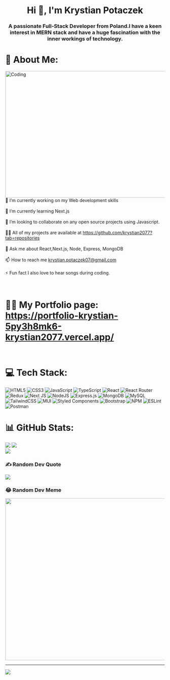 <h1 align="center">Hi 👋, I'm Krystian Potaczek</h1>
<h3 align="center">A passionate Full-Stack Developer from Poland.I have a keen interest in MERN stack and have a huge fascination with the inner workings of technology.</h3>

# 💫 About Me:
<img align="right" alt="Coding" width="550" height="400" src="https://www.lambdatest.com/resources/images/news24.gif">

<br><br>    🔭 I’m currently working on my Web development skills<br><br>    🌱 I’m currently learning Next.js<br><br>    👯 I’m looking to collaborate on any open source projects using Javascript.<br><br>    👨‍💻 All of my projects are available at https://github.com/krystian2077?tab=repositories<br><br>    💬 Ask me about React,Next.js, Node, Express, MongoDB<br><br>    📫 How to reach me krystian.potaczek07@gmail.com<br><br>    ⚡ Fun fact I also love to hear songs during coding.<br>


</br>

# 👨‍💻 My Portfolio page: https://portfolio-krystian-5py3h8mk6-krystian2077.vercel.app/


</br>

# 💻 Tech Stack:
 ![HTML5](https://img.shields.io/badge/html5-%23E34F26.svg?style=for-the-badge&logo=html5&logoColor=white) ![CSS3](https://img.shields.io/badge/css3-%231572B6.svg?style=for-the-badge&logo=css3&logoColor=white) ![JavaScript](https://img.shields.io/badge/javascript-%23323330.svg?style=for-the-badge&logo=javascript&logoColor=%23F7DF1E) ![TypeScript](https://img.shields.io/badge/typescript-%23007ACC.svg?style=for-the-badge&logo=typescript&logoColor=white) ![React](https://img.shields.io/badge/react-%2320232a.svg?style=for-the-badge&logo=react&logoColor=%2361DAFB) ![React Router](https://img.shields.io/badge/React_Router-CA4245?style=for-the-badge&logo=react-router&logoColor=white) ![Redux](https://img.shields.io/badge/redux-%23593d88.svg?style=for-the-badge&logo=redux&logoColor=white) ![Next JS](https://img.shields.io/badge/Next-black?style=for-the-badge&logo=next.js&logoColor=white) ![NodeJS](https://img.shields.io/badge/node.js-6DA55F?style=for-the-badge&logo=node.js&logoColor=white) ![Express.js](https://img.shields.io/badge/express.js-%23404d59.svg?style=for-the-badge&logo=express&logoColor=%2361DAFB) ![MongoDB](https://img.shields.io/badge/MongoDB-%234ea94b.svg?style=for-the-badge&logo=mongodb&logoColor=white) ![MySQL](https://img.shields.io/badge/mysql-%2300f.svg?style=for-the-badge&logo=mysql&logoColor=white)  ![TailwindCSS](https://img.shields.io/badge/tailwindcss-%2338B2AC.svg?style=for-the-badge&logo=tailwind-css&logoColor=white) ![MUI](https://img.shields.io/badge/MUI-%230081CB.svg?style=for-the-badge&logo=material-ui&logoColor=white) ![Styled Components](https://img.shields.io/badge/styled--components-DB7093?style=for-the-badge&logo=styled-components&logoColor=white) ![Bootstrap](https://img.shields.io/badge/bootstrap-%23563D7C.svg?style=for-the-badge&logo=bootstrap&logoColor=white) ![NPM](https://img.shields.io/badge/NPM-%23000000.svg?style=for-the-badge&logo=npm&logoColor=white) ![ESLint](https://img.shields.io/badge/ESLint-4B3263?style=for-the-badge&logo=eslint&logoColor=white) ![Postman](https://img.shields.io/badge/Postman-FF6C37?style=for-the-badge&logo=postman&logoColor=white) 
# 📊 GitHub Stats:
![](https://github-readme-stats.vercel.app/api?username=krystian2077&theme=dracula&hide_border=false&include_all_commits=false&count_private=false)
![](https://github-readme-streak-stats.herokuapp.com/?user=krystian2077&theme=dracula&hide_border=false)<br/>
![](https://github-readme-stats.vercel.app/api/top-langs/?username=krystian2077&theme=dracula&hide_border=false&include_all_commits=false&count_private=false&layout=compact)

### ✍️ Random Dev Quote
![](https://quotes-github-readme.vercel.app/api?type=horizontal&theme=radical)


### 😂 Random Dev Meme
<img src="https://rm.up.railway.app/" width="512px"/>

---
[![](https://visitcount.itsvg.in/api?id=krystian2077&icon=0&color=0)](https://visitcount.itsvg.in)

<!-- Proudly created with GPRM ( https://gprm.itsvg.in ) -->
